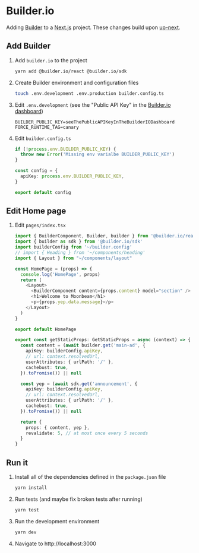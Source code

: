 # Builder.io

Adding [Builder](https://www.builder.io/) to a [Next.js](https://nextjs.org/) project. These changes build upon [up-next](README.md).

## Add Builder

1. Add `builder.io` to the project
   ```sh
   yarn add @builder.io/react @builder.io/sdk
   ```
2. Create Builder environment and configuration files
   ```sh
   touch .env.development .env.production builder.config.ts
   ```
3. Edit `.env.development` (see the "Public API Key" in the [Builder.io dashboard](https://builder.io/account/space))
   ```
   BUILDER_PUBLIC_KEY=seeThePublicAPIKeyInTheBuilderIODashboard
   FORCE_RUNTIME_TAG=canary
   ```
4. Edit `builder.config.ts`
   ```ts
   if (!process.env.BUILDER_PUBLIC_KEY) {
     throw new Error('Missing env varialbe BUILDER_PUBLIC_KEY')
   }

   const config = {
     apiKey: process.env.BUILDER_PUBLIC_KEY,
   }

   export default config
   ```

## Edit Home page

1. Edit `pages/index.tsx`
   ```ts
   import { BuilderComponent, Builder, builder } from '@builder.io/react'
   import { builder as sdk } from '@builder.io/sdk'
   import builderConfig from '~/builder.config'
   // import { Heading } from '~/components/heading'
   import { Layout } from "~/components/layout"

   const HomePage = (props) => {
     console.log('HomePage', props)
     return (
       <Layout>
         <BuilderComponent content={props.content} model="section" />
         <h1>Welcome to Moonbeam</h1>
         <p>{props.yep.data.message}</p>
       </Layout>
     )
   }

   export default HomePage

   export const getStaticProps: GetStaticProps = async (context) => {
     const content = (await builder.get('main-ad', {
       apiKey: builderConfig.apiKey,
       // url: context.resolvedUrl,
       userAttributes: { urlPath: '/' },
       cachebust: true,
     }).toPromise()) || null

     const yep = (await sdk.get('announcement', {
       apiKey: builderConfig.apiKey,
       // url: context.resolvedUrl,
       userAttributes: { urlPath: '/' },
       cachebust: true,
     }).toPromise()) || null

     return { 
       props: { content, yep },
       revalidate: 5, // at most once every 5 seconds
     }
   }
   ```

## Run it

1. Install all of the dependencies defined in the `package.json` file
   ```sh
   yarn install
   ```
2. Run tests (and maybe fix broken tests after running)
   ```sh
   yarn test
   ```
3. Run the development environment
   ```sh
   yarn dev
   ```
4. Navigate to http://localhost:3000
